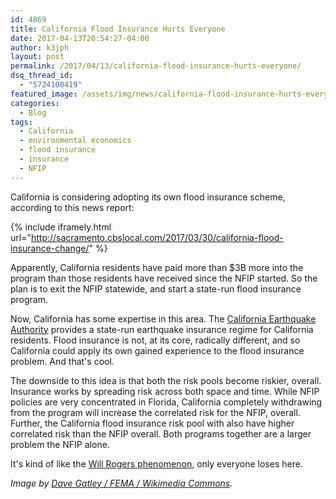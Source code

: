 ```yaml
---
id: 4869
title: California Flood Insurance Hurts Everyone
date: 2017-04-13T20:54:27-04:00
author: k3jph
layout: post
permalink: /2017/04/13/california-flood-insurance-hurts-everyone/
dsq_thread_id:
  - "5724100419"
featured_image: /assets/img/news/california-flood-insurance-hurts-everyone.jpg
categories:
  - Blog
tags:
  - California
  - environmental economics
  - flood insurance
  - insurance
  - NFIP
---
```

California is considering adopting its own flood insurance scheme,
according to this news report:

{% include iframely.html url="http://sacramento.cbslocal.com/2017/03/30/california-flood-insurance-change/" %}

Apparently, California residents have paid more than $3B more into
the program than those residents have received since the NFIP
started.  So the plan is to exit the NFIP statewide, and start a
state-run flood insurance program.

Now, California has some expertise in this area. The [California
Earthquake Authority](https://www.earthquakeauthority.com/) provides
a state-run earthquake insurance regime for California residents.
Flood insurance is not, at its core, radically different, and so
California could apply its own gained experience to the flood
insurance problem.  And that's cool.

The downside to this idea is that both the risk pools become riskier,
overall.  Insurance works by spreading risk across both space and
time.  While NFIP policies are very concentrated in Florida,
California completely withdrawing from the program will increase
the correlated risk for the NFIP, overall.  Further, the California
flood insurance risk pool with also have higher correlated risk
than the NFIP overall.  Both programs together are a larger problem
the NFIP alone.

It's kind of like the [Will Rogers
phenomenon](http://www.nejm.org/doi/full/10.1056/NEJM198506203122504), only
everyone loses here.

_Image by [Dave Gatley / FEMA / Wikimedia
Commons](https://commons.wikimedia.org/wiki/File:FEMA_-_1336_-_Photograph_by_Dave_Gatley_taken_on_03-03-1998_in_California.jpg)._
